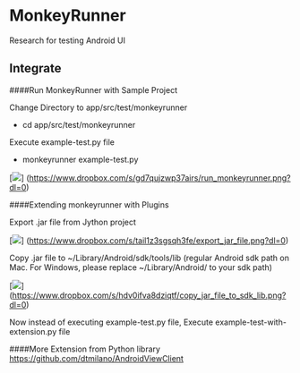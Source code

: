 # MonkeyRunner

Research for testing Android UI

Integrate
-------------

####Run MonkeyRunner with Sample Project

Change Directory to app/src/test/monkeyrunner
- cd app/src/test/monkeyrunner

Execute example-test.py file 
- monkeyrunner example-test.py

[![](https://photos-1.dropbox.com/t/2/AAD0FQzrRUHXTp5h5jfDKNBKoDkBEmCKGJRbEldjaioiQA/12/231954667/png/32x32/3/1450872000/0/2/run_monkeyrunner.png/ELC6lcQBGImdASAHKAc/tPVlufO4cLnorHVgSPqxdfPcFnVbEqn0R9ryo2ExS8U?size_mode=3&size=800x600)]
(https://www.dropbox.com/s/gd7qujzwp37airs/run_monkeyrunner.png?dl=0)

####Extending monkeyrunner with Plugins

Export .jar file from Jython project

[![](https://photos-4.dropbox.com/t/2/AAB8R2b5aB-VdvAT8KfS-rBiu2hBj7HtQPMkp9gFt7x8xw/12/231954667/png/32x32/3/1450872000/0/2/export_jar_file.png/ELC6lcQBGImdASAHKAc/GYX3b_ItsRQ5z5TsGlACtUyqLp5QFqnENMpYcjnnBv8?size_mode=3&size=800x600)]
(https://www.dropbox.com/s/tail1z3sgsqh3fe/export_jar_file.png?dl=0)

Copy .jar file to ~/Library/Android/sdk/tools/lib (regular Android sdk path on Mac. For Windows, please replace ~/Library/Android/ to your sdk path) 

[![](https://photos-6.dropbox.com/t/2/AAA5n_enENU6NhOu9PmWdtLJpALdsreh_9zM40R3tboxsg/12/231954667/png/32x32/3/1450872000/0/2/copy_jar_file_to_sdk_lib.png/ELC6lcQBGImdASAHKAc/PBCwzR79Le0dZsjSVWp-zgDz6y-2Zny3Ujrc1S74dLM?size_mode=3&size=800x600)]
(https://www.dropbox.com/s/hdv0ifva8dziqtf/copy_jar_file_to_sdk_lib.png?dl=0)

Now instead of executing example-test.py file, 
Execute example-test-with-extension.py file

####More Extension from Python library
https://github.com/dtmilano/AndroidViewClient
